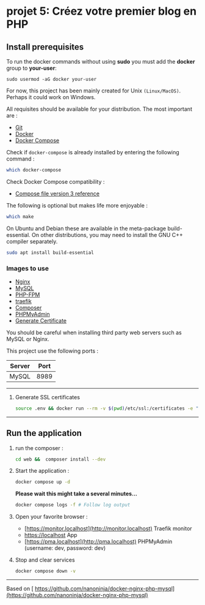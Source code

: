 # projet 5: Créez votre premier blog en PHP

## Install prerequisites

To run the docker commands without using **sudo** you must add the **docker** group to **your-user**:

```
sudo usermod -aG docker your-user
```

For now, this project has been mainly created for Unix `(Linux/MacOS)`. Perhaps it could work on Windows.

All requisites should be available for your distribution. The most important are :

* [Git](https://git-scm.com/downloads)
* [Docker](https://docs.docker.com/engine/installation/)
* [Docker Compose](https://docs.docker.com/compose/install/)

Check if `docker-compose` is already installed by entering the following command :

```sh
which docker-compose
```

Check Docker Compose compatibility :

* [Compose file version 3 reference](https://docs.docker.com/compose/compose-file/)

The following is optional but makes life more enjoyable :

```sh
which make
```

On Ubuntu and Debian these are available in the meta-package build-essential. On other distributions, you may need to install the GNU C++ compiler separately.

```sh
sudo apt install build-essential
```

### Images to use

* [Nginx](https://hub.docker.com/_/nginx/)
* [MySQL](https://hub.docker.com/_/mysql/)
* [PHP-FPM](https://hub.docker.com/r/nanoninja/php-fpm/)
* [traefik](https://hub.docker.com/_/traefik/)
* [Composer](https://hub.docker.com/_/composer/)
* [PHPMyAdmin](https://hub.docker.com/r/phpmyadmin/phpmyadmin/)
* [Generate Certificate](https://hub.docker.com/r/jacoelho/generate-certificate/)

You should be careful when installing third party web servers such as MySQL or Nginx.

This project use the following ports :

| Server     | Port |
|------------|------|
| MySQL      | 8989 |
___
1. Generate SSL certificates

    ```sh
    source .env && docker run --rm -v $(pwd)/etc/ssl:/certificates -e "SERVER=$NGINX_HOST" jacoelho/generate-certificate
    ```
___

## Run the application

1. run the composer :

    ```sh
    cd web &&  composer install --dev
    ```

2. Start the application :

    ```sh
    docker compose up -d
    ```

   **Please wait this might take a several minutes...**

    ```sh
    docker compose logs -f # Follow log output
    ```

3. Open your favorite browser :

    * [https://monitor.localhost](http://monitor.localhost) Traefik monitor
    * [https://localhost](https://localhost) App
    * [https://pma.localhost](http://pma.localhost) PHPMyAdmin (username: dev, password: dev)

4. Stop and clear services

    ```sh
    docker compose down -v
    ```

___

Based on [ https://github.com/nanoninja/docker-nginx-php-mysql](https://github.com/nanoninja/docker-nginx-php-mysql)
